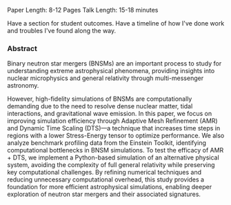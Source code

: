 Paper Length: 8-12 Pages
Talk Length: 15-18 minutes


Have a section for student outcomes.
Have a timeline of how I've done work and troubles I've found along the way.
























### Abstract
Binary neutron star mergers (BNSMs) are an important process to study for understanding extreme astrophysical phenomena, providing insights into nuclear microphysics and general relativity through multi-messenger astronomy.




 However, high-fidelity simulations of BNSMs are computationally demanding due to the need to resolve dense nuclear matter, tidal interactions, and gravitational wave emission. In this paper, we focus on improving simulation efficiency through Adaptive Mesh Refinement (AMR) and Dynamic Time Scaling (DTS)—a technique that increases time steps in regions with a lower Stress-Energy tensor to optimize performance. We also analyze benchmark profiling data from the Einstein Toolkit, identifying computational bottlenecks in BNSM simulations. To test the efficacy of AMR + DTS, we implement a Python-based simulation of an alternative physical system, avoiding the complexity of full general relativity while preserving key computational challenges. By refining numerical techniques and reducing unnecessary computational overhead, this study provides a foundation for more efficient astrophysical simulations, enabling deeper exploration of neutron star mergers and their associated signatures.
